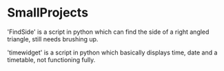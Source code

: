 # SmallProjects

'FindSide' is a script in python which can find the side of a right angled triangle, still needs brushing up.

'timewidget' is a script in python which basically displays time, date and a timetable, not functioning fully.
